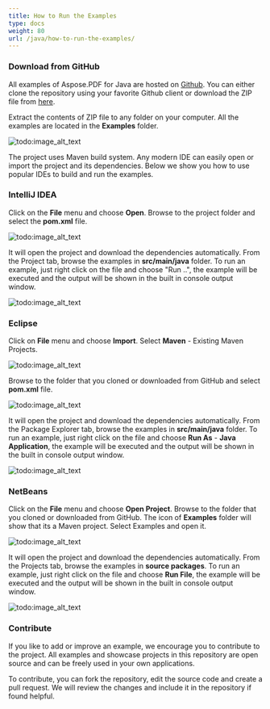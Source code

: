 ```yaml
---
title: How to Run the Examples
type: docs
weight: 80
url: /java/how-to-run-the-examples/
---
```


### **Download from GitHub**
All examples of Aspose.PDF for Java are hosted on [Github](https://github.com/aspose-pdf/Aspose.PDF-for-Java). You can either clone the repository using your favorite Github client or download the ZIP file from [here](https://github.com/aspose-pdf/Aspose.PDF-for-Java/archive/master.zip).

Extract the contents of ZIP file to any folder on your computer. All the examples are located in the **Examples** folder.

![todo:image_alt_text](how-to-run-the-examples_1.png)

The project uses Maven build system. Any modern IDE can easily open or import the project and its dependencies. Below we show you how to use popular IDEs to build and run the examples.
### **IntelliJ IDEA**
Click on the **File** menu and choose **Open**. Browse to the project folder and select the **pom.xml** file.

![todo:image_alt_text](how-to-run-the-examples_2.png)

It will open the project and download the dependencies automatically. From the Project tab, browse the examples in **src/main/java** folder. To run an example, just right click on the file and choose "Run ..", the example will be executed and the output will be shown in the built in console output window.

![todo:image_alt_text](how-to-run-the-examples_3.png)
### **Eclipse**
Click on **File** menu and choose **Import**. Select **Maven** - Existing Maven Projects.

![todo:image_alt_text](how-to-run-the-examples_4.png)

Browse to the folder that you cloned or downloaded from GitHub and select **pom.xml** file.

![todo:image_alt_text](how-to-run-the-examples_5.png)

It will open the project and download the dependencies automatically. From the Package Explorer tab, browse the examples in **src/main/java** folder. To run an example, just right click on the file and choose **Run As** - **Java Application**, the example will be executed and the output will be shown in the built in console output window.

![todo:image_alt_text](how-to-run-the-examples_6.png)
### **NetBeans**
Click on the **File** menu and choose **Open Project**. Browse to the folder that you cloned or downloaded from GitHub. The icon of **Examples** folder will show that its a Maven project. Select Examples and open it.

![todo:image_alt_text](how-to-run-the-examples_7.png)

It will open the project and download the dependencies automatically. From the Projects tab, browse the examples in **source packages**. To run an example, just right click on the file and choose **Run File**, the example will be executed and the output will be shown in the built in console output window.

![todo:image_alt_text](how-to-run-the-examples_8.png)
### **Contribute**
If you like to add or improve an example, we encourage you to contribute to the project. All examples and showcase projects in this repository are open source and can be freely used in your own applications.

To contribute, you can fork the repository, edit the source code and create a pull request. We will review the changes and include it in the repository if found helpful.

